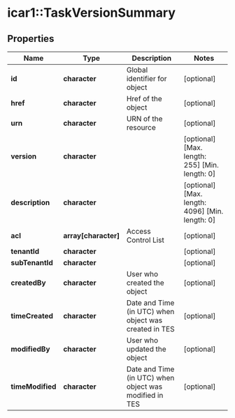 # icar1::TaskVersionSummary


## Properties
Name | Type | Description | Notes
------------ | ------------- | ------------- | -------------
**id** | **character** | Global identifier for object | [optional] 
**href** | **character** | Href of the object | [optional] 
**urn** | **character** | URN of the resource | [optional] 
**version** | **character** |  | [optional] [Max. length: 255] [Min. length: 0] 
**description** | **character** |  | [optional] [Max. length: 4096] [Min. length: 0] 
**acl** | **array[character]** | Access Control List | [optional] 
**tenantId** | **character** |  | [optional] 
**subTenantId** | **character** |  | [optional] 
**createdBy** | **character** | User who created the object | [optional] 
**timeCreated** | **character** | Date and Time (in UTC) when object was created in TES | [optional] 
**modifiedBy** | **character** | User who updated the object | [optional] 
**timeModified** | **character** | Date and Time (in UTC) when object was modified in TES | [optional] 


